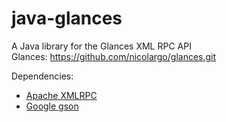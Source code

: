 java-glances
============

A Java library for the Glances XML RPC API<br>
Glances: https://github.com/nicolargo/glances.git

Dependencies:
- [Apache XMLRPC](http://ws.apache.org/xmlrpc/)
- [Google gson](https://code.google.com/p/google-gson/)
